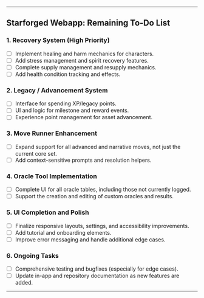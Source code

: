 
---

## Starforged Webapp: Remaining To-Do List

### 1. Recovery System (High Priority)
- [ ] Implement healing and harm mechanics for characters.
- [ ] Add stress management and spirit recovery features.
- [ ] Complete supply management and resupply mechanics.
- [ ] Add health condition tracking and effects.

### 2. Legacy / Advancement System
- [ ] Interface for spending XP/legacy points.
- [ ] UI and logic for milestone and reward events.
- [ ] Experience point management for asset advancement.

### 3. Move Runner Enhancement
- [ ] Expand support for all advanced and narrative moves, not just the current core set.
- [ ] Add context-sensitive prompts and resolution helpers.

### 4. Oracle Tool Implementation
- [ ] Complete UI for all oracle tables, including those not currently logged.
- [ ] Support the creation and editing of custom oracles and results.

### 5. UI Completion and Polish
- [ ] Finalize responsive layouts, settings, and accessibility improvements.
- [ ] Add tutorial and onboarding elements.
- [ ] Improve error messaging and handle additional edge cases.

### 6. Ongoing Tasks
- [ ] Comprehensive testing and bugfixes (especially for edge cases).
- [ ] Update in-app and repository documentation as new features are added.

---
